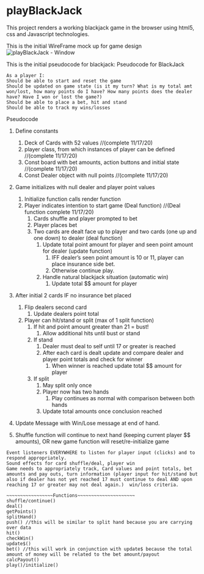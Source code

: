 # playBlackJack
This project renders a working blackjack game in the browser using html5, css and Javascript technologies.

This is the initial WireFrame mock up for game design
![playBlackJack - Window](https://user-images.githubusercontent.com/73343168/99282705-a85ded80-27f9-11eb-9987-3017387679bb.png)



This is the initial pseudocode for blackjack:
Pseudocode for BlackJack

~~~~~~~~~~~~~~~Player story~~~~~~~~~~~~~
As a player I:
Should be able to start and reset the game 
Should be updated on game state (is it my turn? What is my total amt won/lost, how many points do I have? How many points does the dealer have? Have I won or lost the game?)
Should be able to place a bet, hit and stand
Should be able to track my wins/losses

~~~~~~~~~~~~~~~~~~~~~~~~~~~~~~~~~~~~~~

Pseudocode


1. Define constants 
    1.   Deck of Cards with 52 values //(complete 11/17/20)
    2.   player class, from which instances of player can be defined //(complete 11/17/20)
    3.   Const board with bet amounts, action buttons and initial state //(complete 11/17/20)
    4.   Const Dealer object with null points //(complete 11/17/20)

2.  Game initializes with null dealer and player point values
    1. Initialize function calls render function
    2. Player indicates intention to start game (Deal function) //(Deal function complete 11/17/20)
        1. Cards shuffle and player prompted to bet
        2. Player places bet 
        3. Two cards are dealt face up to player and two cards (one up and one down) to dealer (deal function)
            1. Update total point amount for player and seen point amount for dealer (update function)
                1. IFF dealer’s seen point amount is 10 or 11, player can place insurance side bet.
                2. Otherwise continue play.
            2. Handle natural blackjack situation (automatic win)
                1. Update total $$ amount for player
3. After initial 2 cards IF no insurance bet placed
    1. Flip dealers second card
        1. Update dealers point total
    2. Player can hit/stand or split (max of 1 split function)
        1. If hit and point amount greater than 21 = bust!
            1. Allow additional hits until bust or stand
        2. If stand
            1. Dealer must deal to self until 17 or greater is reached
            2. After each card is dealt update and compare dealer and player point totals and check for winner
                1. When winner is reached update total $$ amount for player
        3. If split
            1. May split only once 
            2. Player now has two hands
                1. Play continues as normal with comparison between both hands
            3. Update total amounts once conclusion reached
4. Update Message with Win/Lose message at end of hand. 
5. Shuffle function will continue to next hand (keeping current player $$ amounts), OR new game function will reset/re-initialize game



~~~~~~~~~~~~~~~~~~~Features~~~~~~~~~~~~~~~~~~~
Event listeners EVERYWHERE to listen for player input (clicks) and to respond appropriately.
Sound effects for card shuffle/deal, player win
Game needs to appropriately track, Card values and point totals, bet amounts and pay outs, turn information (player input for hit/stand but also if dealer has not yet reached 17 must continue to deal AND upon reaching 17 or greater may not deal again.)  win/loss criteria. 

~~~~~~~~~~~~~~~~~Functions~~~~~~~~~~~~~~~~~~~~~
shuffle/continue()
deal()
getPoints()
splitHand()
push() //this will be similar to split hand because you are carrying over data
hit()
checkWin()
update$()
bet() //this will work in conjunction with update$ because the total amount of money will be related to the bet amount/payout
calcPayout()
play()/initialize()
